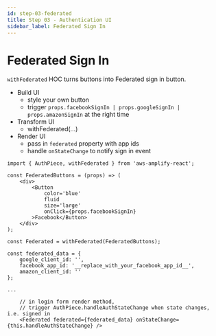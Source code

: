 ```yaml
---
id: step-03-federated
title: Step 03 - Authentication UI
sidebar_label: Federated Sign In
---
```


# Federated Sign In

`withFederated` HOC turns buttons into Federated sign in button.

* Build UI
  - style your own button
  - trigger `props.facebookSignIn | props.googleSignIn | props.amazonSignIn` at the right time
* Transform UI
  - withFederated(...)
* Render UI
  - pass in `federated` property with app ids
  - handle `onStateChange` to notify sign in event

```
import { AuthPiece, withFederated } from 'aws-amplify-react';

const FederatedButtons = (props) => (
    <div>
        <Button
            color='blue'
            fluid
            size='large'
            onClick={props.facebookSignIn}
        >Facebook</Button>
    </div>
);

const Federated = withFederated(FederatedButtons);

const federated_data = {
    google_client_id: '',
    facebook_app_id: '__replace_with_your_facebook_app_id__',
    amazon_client_id: ''
};

...

    // in login form render method,
    // trigger AuthPiece.handleAuthStateChange when state changes, i.e. signed in
    <Federated federated={federated_data} onStateChange={this.handleAuthStateChange} />

```
